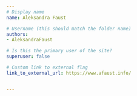 ```yaml
---
# Display name
name: Aleksandra Faust

# Username (this should match the folder name)
authors:
- AleksandraFaust

# Is this the primary user of the site?
superuser: false

# Custom link to external flag
link_to_external_url: https://www.afaust.info/


---
```


